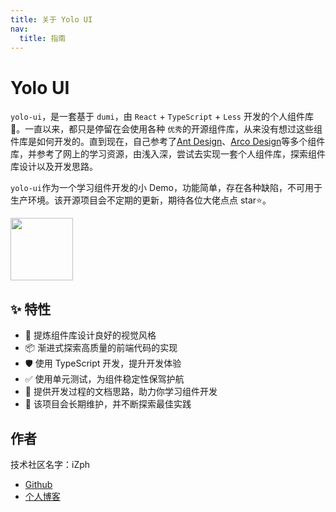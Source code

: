 ```yaml
---
title: 关于 Yolo UI
nav:
  title: 指南
---
```


# Yolo UI

`yolo-ui`，是一套基于 `dumi`，由 `React` + `TypeScript` + `Less` 开发的个人组件库 🎉。一直以来，都只是停留在会使用各种 `优秀`的开源组件库，从来没有想过这些组件库是如何开发的。直到现在，自己参考了[Ant Design](https://ant.design/index-cn)、[Arco Design](https://arco.design/)等多个组件库，并参考了网上的学习资源，由浅入深，尝试去实现一套个人组件库，探索组件库设计以及开发思路。

`yolo-ui`作为一个学习组件开发的小 Demo，功能简单，存在各种缺陷，不可用于生产环境。该开源项目会不定期的更新，期待各位大佬点点 star⭐。

<div>
  <img width="100" src="/images/yoloui-logo.png"/>
</div>

## ✨ 特性

- 🌈 提炼组件库设计良好的视觉风格
- 📦 渐进式探索高质量的前端代码的实现
- 🛡 使用 TypeScript 开发，提升开发体验
- ✅ 使用单元测试，为组件稳定性保驾护航
- 📖 提供开发过程的文档思路，助力你学习组件开发
- 🔖 该项目会长期维护，并不断探索最佳实践

## 作者

技术社区名字：iZph

- [Github](https://github.com/izph)
- [个人博客](https://izph.github.io/blog/)
